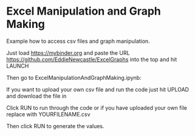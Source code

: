 # Excel Manipulation and Graph Making
Example how to access csv files and graph manipulation.

Just load https://mybinder.org and paste the URL https://github.com/EddieNewcastle/ExcelGraphs into the top and hit LAUNCH

Then go to ExcelManipulationAndGraphMaking.ipynb:

If you want to upload your own csv file and run the code just hit UPLOAD and download the file in 

Click RUN to run through the code or if you have uploaded your own file replace with YOURFILENAME.csv

Then click RUN to generate the values.


